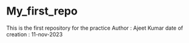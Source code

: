 # My_first_repo
This is the first repository for the practice
Author : Ajeet Kumar
date of creation : 11-nov-2023
